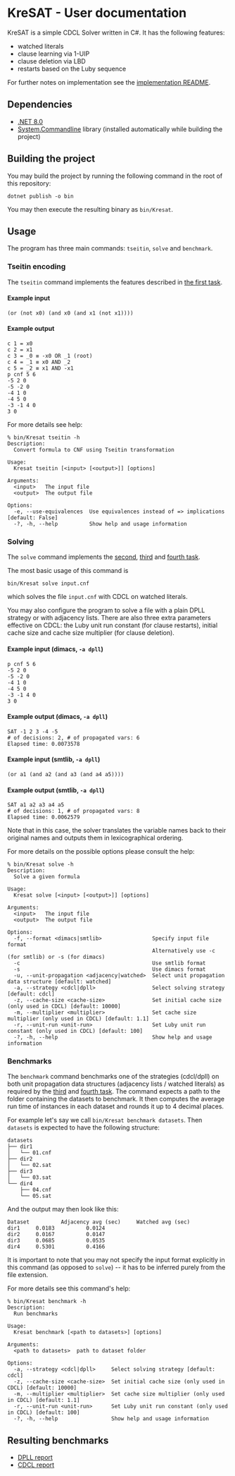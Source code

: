 # KreSAT - User documentation

KreSAT is a simple CDCL Solver written in C#.
It has the following features:

- watched literals
- clause learning via 1-UIP
- clause deletion via LBD
- restarts based on the Luby sequence

For further notes on implementation see the [implementation README](./README_impl.md).

## Dependencies
- [.NET 8.0](https://dotnet.microsoft.com/en-us/download/dotnet/8.0)
- [System.Commandline](https://www.nuget.org/packages/System.CommandLine) library (installed automatically while building the project)

## Building the project
You may build the project by running the following command in the root of this repository: 
```
dotnet publish -o bin
```
You may then execute the resulting binary as `bin/Kresat`.

## Usage
The program has three main commands: `tseitin`, `solve` and `benchmark`.
### Tseitin encoding
The `tseitin` command implements the features described in [the first task](https://ktiml.mff.cuni.cz/~kucerap/satsmt/practical/task_tseitin.php).

#### Example input
`(or (not x0) (and x0 (and x1 (not x1))))`
#### Example output
```
c 1 = x0
c 2 = x1
c 3 = _0 ≡ -x0 OR _1 (root)
c 4 = _1 ≡ x0 AND _2
c 5 = _2 ≡ x1 AND -x1
p cnf 5 6
-5 2 0
-5 -2 0
-4 1 0
-4 5 0
-3 -1 4 0
3 0
```

For more details see help:
```
% bin/Kresat tseitin -h
Description:
  Convert formula to CNF using Tseitin transformation

Usage:
  Kresat tseitin [<input> [<output>]] [options]

Arguments:
  <input>   The input file
  <output>  The output file

Options:
  -e, --use-equivalences  Use equivalences instead of => implications [default: False]
  -?, -h, --help          Show help and usage information
```

### Solving
The `solve` command  implements the [second](https://ktiml.mff.cuni.cz/~kucerap/satsmt/practical/task_dpll.php), [third](https://ktiml.mff.cuni.cz/~kucerap/satsmt/practical/task_watched.php) and [fourth task](https://ktiml.mff.cuni.cz/~kucerap/satsmt/practical/task_cdcl.php).

The most basic usage of this command is
```
bin/Kresat solve input.cnf
```
which solves the file `input.cnf` with CDCL on watched literals.

You may also configure the program to solve a file with a plain DPLL strategy or with adjacency lists.
There are also three extra parameters effective on CDCL: the Luby unit run constant (for clause restarts),
initial cache size and cache size multiplier (for clause deletion).

#### Example input (dimacs, `-a dpll`)
```
p cnf 5 6
-5 2 0
-5 -2 0
-4 1 0
-4 5 0
-3 -1 4 0
3 0
```

#### Example output (dimacs, `-a dpll`)
```
SAT -1 2 3 -4 -5
# of decisions: 2, # of propagated vars: 6
Elapsed time: 0.0073578
```

#### Example input (smtlib, `-a dpll`)
`(or a1 (and a2 (and a3 (and a4 a5))))`

#### Example output (smtlib, `-a dpll`)
```
SAT a1 a2 a3 a4 a5
# of decisions: 1, # of propagated vars: 8
Elapsed time: 0.0062579
```

Note that in this case, the solver translates the variable names
back to their original names and outputs them in lexicographical ordering.

For more details on the possible options please consult the help:
```
% bin/Kresat solve -h
Description:
  Solve a given formula

Usage:
  Kresat solve [<input> [<output>]] [options]

Arguments:
  <input>   The input file
  <output>  The output file

Options:
  -f, --format <dimacs|smtlib>                Specify input file format
                                              Alternatively use -c (for smtlib) or -s (for dimacs)
  -c                                          Use smtlib format
  -s                                          Use dimacs format
  -u, --unit-propagation <adjacency|watched>  Select unit propagation data structure [default: watched]
  -a, --strategy <cdcl|dpll>                  Select solving strategy [default: cdcl]
  -z, --cache-size <cache-size>               Set initial cache size (only used in CDCL) [default: 10000]
  -m, --multiplier <multiplier>               Set cache size multiplier (only used in CDCL) [default: 1.1]
  -r, --unit-run <unit-run>                   Set Luby unit run constant (only used in CDCL) [default: 100]
  -?, -h, --help                              Show help and usage information
```

### Benchmarks
The `benchmark` command benchmarks one of the strategies (cdcl/dpll) on both unit propagation data structures (adjacency lists / watched literals) as required by the [third](https://ktiml.mff.cuni.cz/~kucerap/satsmt/practical/task_watched.php) and [fourth task](https://ktiml.mff.cuni.cz/~kucerap/satsmt/practical/task_cdcl.php).
The command expects a path to the folder containing the datasets to benchmark.
It then computes the average run time of instances in each dataset and rounds it up to 4 decimal places.

For example let's say we call `bin/Kresat benchmark datasets`.
Then `datasets` is expected to have the following structure:
```
datasets
├── dir1
│   └── 01.cnf
├── dir2
│   └── 02.sat
├── dir3
│   └── 03.sat
└── dir4
    ├── 04.cnf
    └── 05.sat
```
And the output may then look like this:
```
Dataset          Adjacency avg (sec)     Watched avg (sec)
dir1     0.0183          0.0124
dir2     0.0167          0.0147
dir3     0.0685          0.0535
dir4     0.5301          0.4166
```
It is important to note that you may not specify the input format explicitly
in this command (as opposed to `solve`) -- it has to be inferred purely from the file extension.

For more details see this command's help:
```
% bin/Kresat benchmark -h
Description:
  Run benchmarks

Usage:
  Kresat benchmark [<path to datasets>] [options]

Arguments:
  <path to datasets>  path to dataset folder

Options:
  -a, --strategy <cdcl|dpll>     Select solving strategy [default: cdcl]
  -z, --cache-size <cache-size>  Set initial cache size (only used in CDCL) [default: 10000]
  -m, --multiplier <multiplier>  Set cache size multiplier (only used in CDCL) [default: 1.1]
  -r, --unit-run <unit-run>      Set Luby unit run constant (only used in CDCL) [default: 100]
  -?, -h, --help                 Show help and usage information
```

## Resulting benchmarks
- [DPLL report](./Report_DPLL.md)
- [CDCL report](./Report_CDCL.md)
